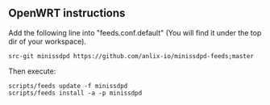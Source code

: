 ## OpenWRT instructions

Add the following line into "feeds.conf.default" (You will find it under the top dir of your workspace).

    src-git minissdpd https://github.com/anlix-io/minissdpd-feeds;master

Then execute:

    scripts/feeds update -f minissdpd
    scripts/feeds install -a -p minissdpd
